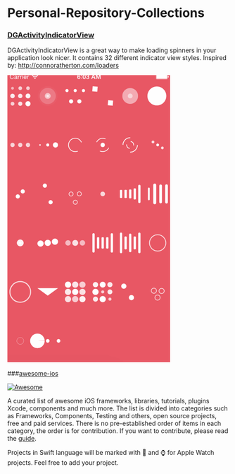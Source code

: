 # Personal-Repository-Collections

### [DGActivityIndicatorView](https://github.com/YouXianMing/DGActivityIndicatorView)

DGActivityIndicatorView is a great way to make loading spinners in your application look nicer. It contains 32 different indicator view styles. Inspired by: http://connoratherton.com/loaders

![alt tag](https://raw.githubusercontent.com/gontovnik/DGActivityIndicatorView/master/DGActivityIndicatorView.gif)


###[awesome-ios](https://github.com/vsouza/awesome-ios)

[![Awesome](https://cdn.rawgit.com/sindresorhus/awesome/d7305f38d29fed78fa85652e3a63e154dd8e8829/media/badge.svg)](https://github.com/sindresorhus/awesome)

A curated list of awesome iOS frameworks, libraries, tutorials, plugins Xcode, components and much more.
The list is divided into categories such as Frameworks, Components, Testing and others,  open source projects, free and paid services. There is no pre-established order of items in each category, the order is for contribution. If you want to contribute, please read the [guide](https://github.com/vsouza/awesome-ios/blob/master/CONTRIBUTING.md).

Projects in Swift language will be marked with :large_orange_diamond: and :watch: for Apple Watch projects. Feel free to add your project.
